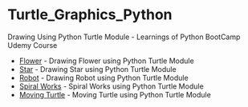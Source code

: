 # Turtle_Graphics_Python
Drawing Using Python Turtle Module - Learnings of Python BootCamp Udemy Course
- [Flower](https://github.com/MANIDEEP007/Turtle_Graphics_Python/tree/master/1.%20Flower) - Drawing Flower using Python Turtle Module
- [Star](https://github.com/MANIDEEP007/Turtle_Graphics_Python/tree/master/2.%20Star) - Drawing Star using Python Turtle Module
- [Robot](https://github.com/MANIDEEP007/Turtle_Graphics_Python/tree/master/3.%20Robots) - Drawing Robot using Python Turtle Module
- [Spiral Works](https://github.com/MANIDEEP007/Turtle_Graphics_Python/tree/master/4.Spiral_Works) - Spiral Works using Python Turtle Module
- [Moving Turtle](https://github.com/MANIDEEP007/Turtle_Graphics_Python/tree/master/5.%20Moving_Turtle) - Moving Turtle using Python Turtle Module
